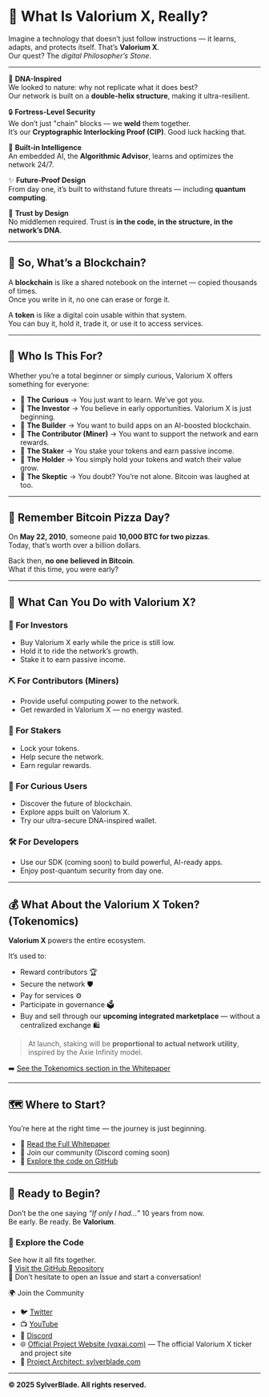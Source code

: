 # 🤔 What Is Valorium X, Really?

Imagine a technology that doesn’t just follow instructions — it learns, adapts, and protects itself. That’s **Valorium X**.  
Our quest? The *digital Philosopher’s Stone*.

---

🧬 **DNA-Inspired**  
We looked to nature: why not replicate what it does best?  
Our network is built on a **double-helix structure**, making it ultra-resilient.

🔒 **Fortress-Level Security**  
We don’t just "chain" blocks — we **weld** them together.  
It’s our **Cryptographic Interlocking Proof (CIP)**. Good luck hacking that.

🧠 **Built-in Intelligence**  
An embedded AI, the **Algorithmic Advisor**, learns and optimizes the network 24/7.

✨ **Future-Proof Design**  
From day one, it’s built to withstand future threats — including **quantum computing**.

🤝 **Trust by Design**  
No middlemen required. Trust is **in the code, in the structure, in the network’s DNA**.

---

## 🧠 So, What’s a Blockchain?

A **blockchain** is like a shared notebook on the internet — copied thousands of times.  
Once you write in it, no one can erase or forge it.

A **token** is like a digital coin usable within that system.  
You can buy it, hold it, trade it, or use it to access services.

---

## 🎯 Who Is This For?

Whether you’re a total beginner or simply curious, Valorium X offers something for everyone:

* 🧠 **The Curious** → You just want to learn. We’ve got you.
* 💸 **The Investor** → You believe in early opportunities. Valorium X is just beginning.
* 🔧 **The Builder** → You want to build apps on an AI-boosted blockchain.
* 🔌 **The Contributor (Miner)** → You want to support the network and earn rewards.
* 🔐 **The Staker** → You stake your tokens and earn passive income.
* 🧾 **The Holder** → You simply hold your tokens and watch their value grow.
* 🤨 **The Skeptic** → You doubt? You’re not alone. Bitcoin was laughed at too.

---

## 🍕 Remember Bitcoin Pizza Day?

On **May 22, 2010**, someone paid **10,000 BTC for two pizzas**.  
Today, that’s worth over a billion dollars.

Back then, **no one believed in Bitcoin**.  
What if this time, you were early?

---

## 🧭 What Can You Do with Valorium X?

### 💸 For Investors

* Buy Valorium X early while the price is still low.
* Hold it to ride the network’s growth.
* Stake it to earn passive income.

### ⛏️ For Contributors (Miners)

* Provide useful computing power to the network.
* Get rewarded in Valorium X — no energy wasted.

### 🔐 For Stakers

* Lock your tokens.
* Help secure the network.
* Earn regular rewards.

### 👥 For Curious Users

* Discover the future of blockchain.
* Explore apps built on Valorium X.
* Try our ultra-secure DNA-inspired wallet.

### 🛠️ For Developers

* Use our SDK (coming soon) to build powerful, AI-ready apps.
* Enjoy post-quantum security from day one.

---

## 💰 What About the Valorium X Token? (Tokenomics)

**Valorium X** powers the entire ecosystem.

It’s used to:

* Reward contributors 🏆
* Secure the network 🛡️
* Pay for services ⚙️
* Participate in governance 🗳️
* Buy and sell through our **upcoming integrated marketplace** — without a centralized exchange 🛍️

> At launch, staking will be **proportional to actual network utility**, inspired by the Axie Infinity model.

➡️ [See the Tokenomics section in the Whitepaper](https://github.com/SylverbladeX/ValoriumX/blob/main/whitepapers/whitepaper.md#tokenomics)

---

## 🗺️ Where to Start?

You’re here at the right time — the journey is just beginning.

* 📖 [Read the Full Whitepaper](https://github.com/SylverbladeX/ValoriumX/blob/main/whitepapers/whitepaper.md)
* 💬 Join our community (Discord coming soon)
* 🧩 [Explore the code on GitHub](https://github.com/SylverbladeX/ValoriumX)

---

## 🚀 Ready to Begin?

Don’t be the one saying *“If only I had...”* 10 years from now.  
Be early. Be ready. Be **Valorium**.

### 🧬 Explore the Code  
See how it all fits together.  
🧩 [Visit the GitHub Repository](https://github.com/SylverbladeX/ValoriumX)  
💬 Don’t hesitate to open an Issue and start a conversation!

🌍 Join the Community

- 🐦 [Twitter](https://twitter.com/ValoriumX)  
- 📺 [YouTube](https://youtube.com/ValoriumX)
- 💬 [Discord](https://discord.gg/QVPKBSWs)
- 🌐 [Official Project Website (vqxai.com)](https://vqxai.com) — The official Valorium X ticker and project site  
- 👤 [Project Architect: sylverblade.com](https://sylverblade.com)

---

**© 2025 SylverBlade. All rights reserved.**